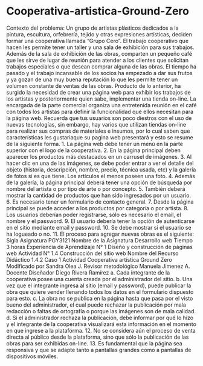 # Cooperativa-artistica-Ground-Zero
Contexto del problema: Un grupo de artistas plásticos dedicados a la pintura, escultura, orfebrería, tejido y otras expresiones artísticas, deciden formar una cooperativa llamada “Grupo Cero”. El trabajo cooperativo que hacen les permite tener un taller y una sala de exhibición para sus trabajos. Además de la sala de exhibición de las obras, comparten un pequeño café que les sirve de lugar de reunión para atender a los clientes que solicitan trabajos especiales o que desean comprar alguna de las obras. El tiempo ha pasado y el trabajo incansable de los socios ha empezado a dar sus frutos y ya gozan de una muy buena reputación lo que les permite tener un volumen constante de ventas de las obras. Producto de lo anterior, ha surgido la necesidad de crear una página web para exhibir los trabajos de los artistas y posteriormente quien sabe, implementar una tienda on-line. La encargada de la parte comercial organiza una entretenida reunión en el café con todos los artistas para definir la funcionalidad que ellos necesitan para la página web. Recuerda que tus usuarios son poco diestros con el uso de nuevas tecnologías, sin embargo, hay varios que utilizan tiendas on-line para realizar sus compras de materiales e insumos, por lo cual saben que características les gustariaque su pagina web presentará y esto se resume de la siguiente forma. 1. La página web debe tener un menú en la parte superior con el logo de la cooperativa. 2. En la página principal deben aparecer los productos más destacados en un carrusel de imágenes. 3. Al hacer clic en una de las imágenes, se debe poder entrar a ver el detalle del objeto (historia, descripción, nombre, precio, técnica usada, etc) y la galería de fotos si es que tiene. Los artículos el menos poseen una foto. 4. Además de la galería, la página principal deberá tener una opción de búsqueda por nombre del artista o por tipo de arte o por concepto. 5. También deberá mostrar la cantidad de productos que han sido ingresados por un usuario. 6. Es necesario tener un formulario de contacto general. 7. Desde la página principal se puede acceder a los productos por categoría o por artista. 8. Los usuarios deberían poder registrarse, sólo es necesario el email, el nombre y el password. 9. El usuario debería tener la opción de autenticarse en el sitio mediante email y password. 10. Se debe mostrar si el usuario se ha logueado o no. 11. El proceso para agregar nuevas obras es el siguiente: Sigla Asignatura PGY3121 Nombre de la Asignatura Desarrollo web Tiempo 3 horas Experiencia de Aprendizaje N° 1 Diseño y construcción de páginas web Actividad N° 1.4 Construcción del sitio web Nombre del Recurso Didáctico 1.4.2 Caso 1 Actividad Cooperativa artística Ground Zero Modificado por Sandra Olea J. Revisor metodológico Manuela Jimenez A. Docente Diseñador Diego Rivera Ramírez a. Cada integrante de la cooperativa posee una cuenta creada por el administrador del sitio. b. Una vez que el integrante ingresa al sitio (email y password), puede publicar la obra que quiere vender llenando todos los datos en el formulario dispuesto para esto. c. La obra no se publica en la página hasta que pasa por el visto bueno del administrador, el cual puede rechazar la publicación por mala redacción o faltas de ortografía o porque las imágenes son de mala calidad. d. Si el administrador rechaza la publicación, debe informar por qué lo hizo y el integrante de la cooperativa visualizará esta información en el momento en que ingrese a la plataforma. 12. No se considera aún el proceso de venta directa al público desde la plataforma, sino que sólo la publicación de las obras para ser exhibidas on-line. 13. Es fundamental que la página sea responsiva y que se adapte tanto a pantallas grandes como a pantallas de dispositivos móviles.

